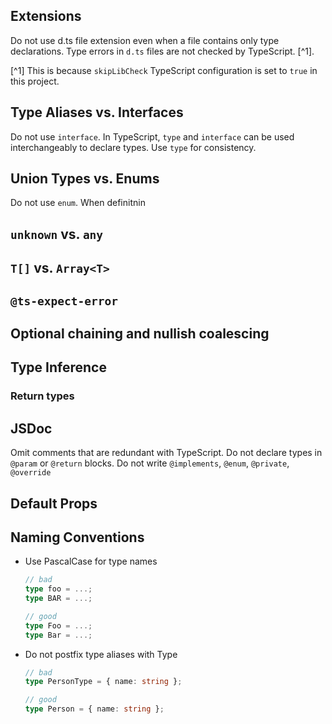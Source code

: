 ## Extensions

Do not use d.ts file extension even when a file contains only type declarations. Type errors in `d.ts` files are not checked by TypeScript. [^1].

[^1] This is because `skipLibCheck` TypeScript configuration is set to `true` in this project.

## Type Aliases vs. Interfaces

Do not use `interface`. In TypeScript, `type` and `interface` can be used interchangeably to declare types. Use `type` for consistency.

## Union Types vs. Enums

Do not use `enum`. When definitnin

## `unknown` vs. `any`

## `T[]` vs. `Array<T>`

## `@ts-expect-error`

## Optional chaining and nullish coalescing

## Type Inference

### Return types

## JSDoc

Omit comments that are redundant with TypeScript. Do not declare types in `@param` or `@return` blocks. Do not write `@implements`, `@enum`, `@private`, `@override`

## Default Props

## Naming Conventions

- Use PascalCase for type names

  ```ts
  // bad
  type foo = ...;
  type BAR = ...;

  // good
  type Foo = ...;
  type Bar = ...;
  ```

- Do not postfix type aliases with Type

  ```ts
  // bad
  type PersonType = { name: string };

  // good
  type Person = { name: string };
  ```
